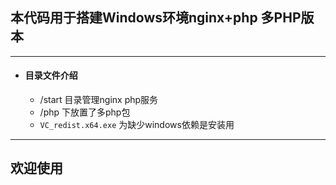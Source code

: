 ## 本代码用于搭建Windows环境nginx+php 多PHP版本
---
- #### 目录文件介绍
    -  /start 目录管理nginx php服务
    - /php 下放置了多php包
    - `VC_redist.x64.exe` 为缺少windows依赖是安装用

---

## 欢迎使用
